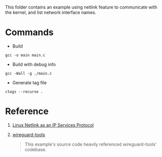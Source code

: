 This folder contains an example using netlink feature to communicate with the kernel, and list network interface names.


# Commands

- Build

``` shell
gcc -o main main.c
```

- Build with debug info


``` shell
gcc -Wall -g ./main.c
```

- Generate tag file

``` shell
ctags --recurse .
```

# Reference

1. [Linux Netlink as an IP Services Protocol](https://tools.ietf.org/html/rfc3549)

2. [wireguard-tools](https://git.zx2c4.com/wireguard-tools/about/)

    > This example's source code heavily referenced wireguard-tools' codebase.
